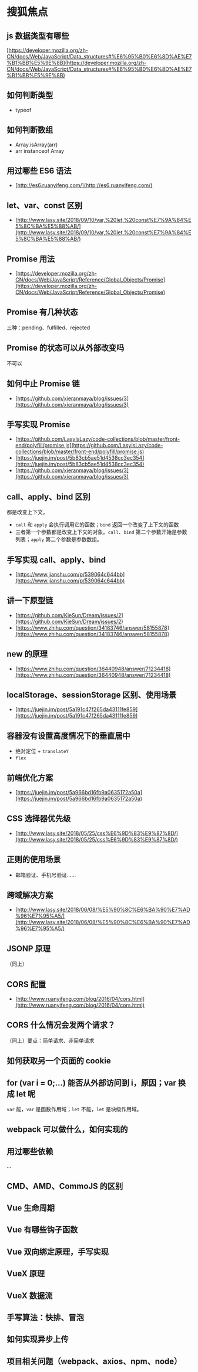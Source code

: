 # 搜狐焦点

## js 数据类型有哪些

[https://developer.mozilla.org/zh-CN/docs/Web/JavaScript/Data_structures#%E6%95%B0%E6%8D%AE%E7%B1%BB%E5%9E%8B](https://developer.mozilla.org/zh-CN/docs/Web/JavaScript/Data_structures#%E6%95%B0%E6%8D%AE%E7%B1%BB%E5%9E%8B)

## 如何判断类型

- typeof

## 如何判断数组

- Array.isArray(arr)
- arr instanceof Array

## 用过哪些 ES6 语法

- [http://es6.ruanyifeng.com/](http://es6.ruanyifeng.com/)

## let、var、const 区别

- [http://www.lasy.site/2018/09/10/var,%20let,%20const%E7%9A%84%E5%8C%BA%E5%88%AB/](http://www.lasy.site/2018/09/10/var,%20let,%20const%E7%9A%84%E5%8C%BA%E5%88%AB/)

## Promise 用法

- [https://developer.mozilla.org/zh-CN/docs/Web/JavaScript/Reference/Global_Objects/Promise](https://developer.mozilla.org/zh-CN/docs/Web/JavaScript/Reference/Global_Objects/Promise)

## Promise 有几种状态

三种：pending、fulfilled、rejected

## Promise 的状态可以从外部改变吗

不可以

## 如何中止 Promise 链

- [https://github.com/xieranmaya/blog/issues/3](https://github.com/xieranmaya/blog/issues/3)

## 手写实现 Promise

- [https://github.com/LasyIsLazy/code-collections/blob/master/front-end/polyfill/promise.js](https://github.com/LasyIsLazy/code-collections/blob/master/front-end/polyfill/promise.js)
- [https://juejin.im/post/5b83cb5ae51d4538cc3ec354](https://juejin.im/post/5b83cb5ae51d4538cc3ec354)
- [https://github.com/xieranmaya/blog/issues/3](https://github.com/xieranmaya/blog/issues/3)

## call、apply、bind 区别

都是改变上下文。 
  
- `call` 和 `apply` 会执行调用它的函数；`bind` 返回一个改变了上下文的函数
- 三者第一个参数都是改变上下文的对象。`call`、`bind` 第二个参数开始是参数列表；`apply` 第二个参数是参数数组。

## 手写实现 call、apply、bind

- [https://www.jianshu.com/p/539064c644bb](https://www.jianshu.com/p/539064c644bb)

## 讲一下原型链

- [https://github.com/KieSun/Dream/issues/2](https://github.com/KieSun/Dream/issues/2)
- [https://www.zhihu.com/question/34183746/answer/58155878](https://www.zhihu.com/question/34183746/answer/58155878)

## new 的原理

- [https://www.zhihu.com/question/36440948/answer/71234418](https://www.zhihu.com/question/36440948/answer/71234418)

## localStorage、sessionStorage 区别、使用场景

- [https://juejin.im/post/5a191c47f265da43111fe859](https://juejin.im/post/5a191c47f265da43111fe859)

## 容器没有设置高度情况下的垂直居中

- 绝对定位 + `translateY`
- `flex`

## 前端优化方案

- [https://juejin.im/post/5a966bd16fb9a0635172a50a](https://juejin.im/post/5a966bd16fb9a0635172a50a)

## CSS 选择器优先级

- [http://www.lasy.site/2018/05/25/css%E6%9D%83%E9%87%8D/](http://www.lasy.site/2018/05/25/css%E6%9D%83%E9%87%8D/)

## 正则的使用场景

- 邮箱验证、手机号验证……

## 跨域解决方案

- [http://www.lasy.site/2018/06/08/%E5%90%8C%E6%BA%90%E7%AD%96%E7%95%A5/](http://www.lasy.site/2018/06/08/%E5%90%8C%E6%BA%90%E7%AD%96%E7%95%A5/)

## JSONP 原理

（同上）

## CORS 配置

- [http://www.ruanyifeng.com/blog/2016/04/cors.html](http://www.ruanyifeng.com/blog/2016/04/cors.html)

## CORS 什么情况会发两个请求？

（同上）要点：简单请求、非简单请求

## 如何获取另一个页面的 cookie



## for (var i = 0;...) 能否从外部访问到 i，原因；var 换成 let 呢

`var` 能，`var` 是函数作用域；`let` 不能，`let` 是块级作用域。

## webpack 可以做什么，如何实现的

## 用过哪些依赖

...

## CMD、AMD、CommoJS 的区别

## Vue 生命周期

## Vue 有哪些钩子函数

## Vue 双向绑定原理，手写实现

## VueX 原理

## VueX 数据流

## 手写算法：快排、冒泡

## 如何实现异步上传

## 项目相关问题（webpack、axios、npm、node）